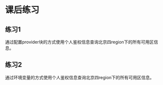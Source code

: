 # 课后练习

## 练习1

通过配置provider块的方式使用个人鉴权信息查询北京四region下的所有可用区信息。

## 练习2

通过环境变量的方式使用个人鉴权信息查询北京四region下的所有可用区信息。
